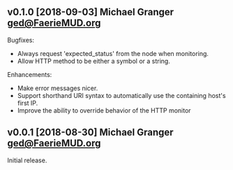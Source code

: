 ## v0.1.0 [2018-09-03] Michael Granger <ged@FaerieMUD.org>

Bugfixes:

- Always request 'expected_status' from the node when monitoring.
- Allow HTTP method to be either a symbol or a string.

Enhancements:

- Make error messages nicer.
- Support shorthand URI syntax to automatically use the containing
  host's first IP.
- Improve the ability to override behavior of the HTTP monitor


## v0.0.1 [2018-08-30] Michael Granger <ged@FaerieMUD.org>

Initial release.

